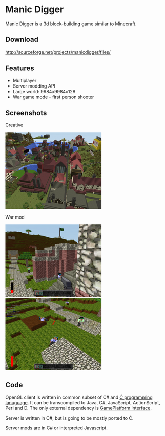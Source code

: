Manic Digger
===========
Manic Digger is a 3d block-building game similar to Minecraft.

Download
--------

http://sourceforge.net/projects/manicdigger/files/

Features
--------
- Multiplayer
- Server modding API
- Large world: 9984x9984x128
- War game mode - first person shooter

Screenshots
-----------
Creative

[<img src="https://raw.githubusercontent.com/manicdigger/manicdigger-screenshots/master/9c1d22eac9aac5f36bf12a5fb5c8a856-300x240.png">](https://raw.githubusercontent.com/manicdigger/manicdigger-screenshots/master/9c1d22eac9aac5f36bf12a5fb5c8a856.png)


War mod

[<img src="https://raw.githubusercontent.com/manicdigger/manicdigger-screenshots/master/2012-10-15_02-13-14-300x227.png">](https://raw.githubusercontent.com/manicdigger/manicdigger-screenshots/master/2012-10-15_02-13-14.png) [<img src="https://raw.githubusercontent.com/manicdigger/manicdigger-screenshots/master/2012-10-15_02-12-27-300x227.png">](https://raw.githubusercontent.com/manicdigger/manicdigger-screenshots/master/2012-10-15_02-12-27.png)

Code
----
OpenGL client is written in common subset of C# and [Ć programming lanuguage](http://cito.sourceforge.net/). It can be transcompiled to Java, C#, JavaScript, ActionScript, Perl and D. The only external dependency is [GamePlatform interface](ManicDiggerLib/Client/Platform.ci.cs).

Server is written in C#, but is going to be mostly ported to Ć.

Server mods are in C# or interpreted Javascript.
